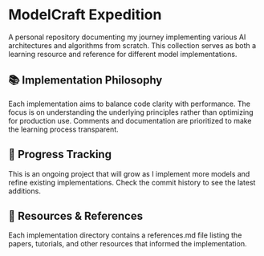 # ModelCraft Expedition

A personal repository documenting my journey implementing various AI architectures and algorithms from scratch. This collection serves as both a learning resource and reference for different model implementations.

## 📚 Implementation Philosophy

Each implementation aims to balance code clarity with performance. The focus is on understanding the underlying principles rather than optimizing for production use. Comments and documentation are prioritized to make the learning process transparent.

## 🔄 Progress Tracking

This is an ongoing project that will grow as I implement more models and refine existing implementations. Check the commit history to see the latest additions.

## 🤝 Resources & References

Each implementation directory contains a references.md file listing the papers, tutorials, and other resources that informed the implementation.
